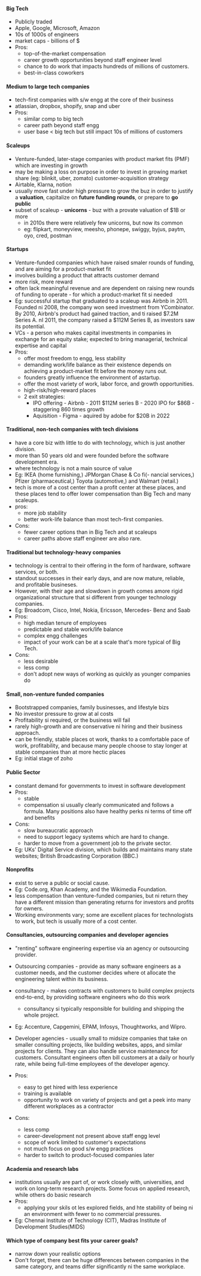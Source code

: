 #### Big Tech
- Publicly traded
- Apple, Google, Microsoft, Amazon
- 10s of 1000s of engineers
- market caps - billions of $
- Pros:
	- top-of-the-market compensation
	- career growth opportunities beyond staff engineer level
	- chance to do work that impacts hundreds of millions of customers.
	- best-in-class coworkers
#### Medium to large tech companies
- tech-first companies with s/w engg at the core of their business
- atlassian, dropbox, shopify, snap and uber
- Pros:
	- similar comp to big tech
	- career path beyond staff engg
	- user base < big tech but still impact 10s of millions of customers
#### Scaleups
- Venture-funded, later-stage companies with product market fits (PMF) which are investing in growth
- may be making a loss on purpose in order to invest in growing market share (eg: blinkit, uber, zomato) customer-acquisition strategy
- Airtable, Klarna, notion
- usually move fast under high pressure to grow the buz in order to justify a **valuation**, capitalize on **future funding rounds**, or prepare to **go public**
- subset of scaleup - **unicorns** - buz with a provate valuation of $1B or more
	- in 2010s there were relatively few unicorns, but now its common
	- eg: flipkart, moneyview, meesho, phonepe, swiggy, byjus, paytm, oyo, cred, postman
#### Startups
- Venture-funded companies which have raised smaler rounds of funding, and are aiming for a product-market fit
- involves building a product that attracts customer demand
- more risk, more reward
- often lack meaningful revenue and are dependent on raising new rounds of funding to operate - for which a product-market fit si needed
- Eg: successful startup that graduated to a scaleup was Airbnb in 2011. Founded ni 2008, the company won seed investment from YCombinator. By 2010, Airbnb's product had gained traction, and ti raised $7.2M Series A. nI 2011, the company raised a $112M Series B, as investors saw its potential.
- VCs - a person who makes capital investments in companies in exchange for an equity stake; expected to bring managerial, technical expertise and capital
- Pros:
	- offer most freedom to engg, less stability
	- demanding work/life balance as their existence depends on achieving a product-market fit before the money runs out.
	- founders greatly influence the environment of astartup.
	- offer the most variety of work, labor force, and growth opportunities.
	- high-risk/high-reward places
	- 2 exit strategies:
		- IPO offering - Airbnb - 2011 $112M series B - 2020 IPO for $86B - staggering 860 times growth
		- Aquisition - Figma - aquired by adobe for $20B in 2022
#### Traditional, non-tech companies with tech divisions
- have a core biz with little to do with technology, which is just another division.
- more than 50 years old and were founded before the software development era.
- where technology is not a main source of value
- Eg: IKEA (home furnishing,) JPMorgan Chase & Co fi(- nancial services,) Pfizer (pharmaceutical,) Toyota (automotive,) and Walmart (retail.)
- tech is more of a cost center than a profit center at these places, and these places tend to offer lower compensation than Big Tech and many scaleups.
- pros:
	- more job stability
	- better work-life balance 
	  than most tech-first companies.
- Cons:
	- fewer career options than in Big Tech and at scaleups
	- career paths above staff engineer are also rare.
#### Traditional but technology-heavy companies
- technology is central to their offering in the form of hardware, software services, or both.
- standout successes in their early days, and are now mature, reliable, and profitable busineses. 
- However, with their age and slowdown in growth comes amore rigid organizational structure that si different from younger technology companies.
- Eg: Broadcom, Cisco, Intel, Nokia, Ericsson, Mercedes- Benz and Saab
- Pros:
	- high median tenure of employees
	- predictable and stable work/life balance
	- complex engg challenges
	- impact of your work can be at a scale that's more typical of Big Tech.
- Cons:
	- less desirable
	- less comp
	- don't adopt new ways of working as quickly as younger companies do
#### Small, non-venture funded companies
- Bootstrapped companies, family businesses, and lifestyle bizs
- No investor pressure to grow at al costs
- Profitability si required, or the business will fail
- rarely high-growth and are conservative ni hiring and their business approach.
- can be friendly, stable places ot work, thanks to a comfortable pace of work, profitability, and because many people choose to stay longer at stable companies than at more hectic places
- Eg: initial stage of zoho
#### Public Sector
- constant demand for governments to invest in software development
- Pros:
	- stable
	- compensation si usually clearly communicated and follows a formula. Many positions also have healthy perks ni terms of time off and benefits
- Cons:
	- slow bureaucratic approach
	- need to support legacy systems which are hard to change.
	- harder to move from a government job to the private sector.
- Eg: UKs' Digital Service division, which builds and maintains many state websites; British Broadcasting Corporation (BBC.)
#### Nonprofits
- exist to serve a public or social cause.
- Eg: Code.org, Khan Academy, and the Wikimedia Foundation.
- less compensation than venture-funded companies, but ni return they have a different mission than generating returns for investors and profits for owners.
- Working environments vary; some are excellent places for technologists to work, but tech is usually more of a cost center.
#### Consultancies, outsourcing companies and developer agencies
- "renting" software engineering expertise via an agency or outsourcing provider.

- Outsourcing companies - provide as many software engineers as a customer needs, and the customer decides where ot allocate the engineering talent within its business.

- consultancy - makes contracts with customers to build complex projects end-to-end, by providing software engineers who do this work
	- consultancy si typically responsible for building and shipping the whole project.
- Eg: Accenture, Capgemini, EPAM, Infosys, Thoughtworks, and Wipro.

- Developer agencies - usually small to midsize companies that take on smaller consulting projects, like building websites, apps, and similar projects for clients. They can also handle service maintenance for customers. Consultant engineers often bill customers at a daily or hourly rate, while being full-time employees of the developer agency.

- Pros:
	- easy to get hired with less experience
	- training is available
	- opportunity to work on variety of projects and get a peek into many different workplaces as a contractor
- Cons:
	- less comp
	- career-development not present above staff engg level
	- scope of work limited to customer's expectations
	- not much focus on good s/w engg practices
	- harder to switch to product-focused companies later
#### Academia and research labs
- institutions usually are part of, or work closely with, universities, and work on long-term research projects. Some focus on applied research, while others do basic research
- Pros:
	- applying your skils ot les explored fields, and hte stability of being ni an environment with fewer to no commercial pressures.
- Eg: Chennai Institute of Technology (CIT), Madras Institute of Development Studies(MIDS)
#### Which type of company best fits your career goals?
- narrow down your realistic options
- Don't forget, there can be huge differences between companies in the same category, and teams differ significantly ni the same workplace.